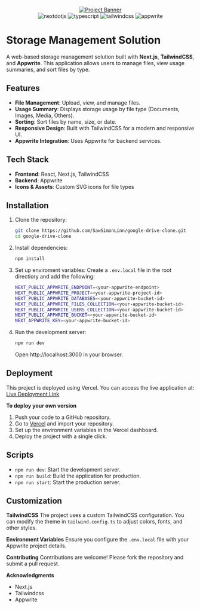 <div align="center">
  <br />
    <a href="https://www.sawlinn.com" target="_blank">
      <img src="https://i.ibb.co/wR9G2k3/Readme-Thumbnail.png" alt="Project Banner">
    </a>
  <br />

  <div>
     <img src="https://img.shields.io/badge/-Next_JS-black?style=for-the-badge&logoColor=white&logo=nextdotjs&color=000000" alt="nextdotjs" />
    <img src="https://img.shields.io/badge/-TypeScript-black?style=for-the-badge&logoColor=white&logo=typescript&color=3178C6" alt="typescript" />
    <img src="https://img.shields.io/badge/-Tailwind_CSS-black?style=for-the-badge&logoColor=white&logo=tailwindcss&color=06B6D4" alt="tailwindcss" />
    <img src="https://img.shields.io/badge/-Appwrite-black?style=for-the-badge&logoColor=white&logo=appwrite&color=FD366E" alt="appwrite" />
  </div>

</div>

# Storage Management Solution

A web-based storage management solution built with **Next.js**, **TailwindCSS**, and **Appwrite**. This application allows users to manage files, view usage summaries, and sort files by type.

## Features

- **File Management**: Upload, view, and manage files.
- **Usage Summary**: Displays storage usage by file type (Documents, Images, Media, Others).
- **Sorting**: Sort files by name, size, or date.
- **Responsive Design**: Built with TailwindCSS for a modern and responsive UI.
- **Appwrite Integration**: Uses Appwrite for backend services.

## Tech Stack

- **Frontend**: React, Next.js, TailwindCSS
- **Backend**: Appwrite
- **Icons & Assets**: Custom SVG icons for file types

## Installation

1. Clone the repository:

   ```bash
   git clone https://github.com/SawSimonLinn/google-drive-clone.git
   cd google-drive-clone
   ```

2. Install dependencies:

   ```bash
   npm install
   ```

3. Set up enviroment variables:
   Create a `.env.local` file in the root directiory and add the following:

   ```bash
   NEXT_PUBLIC_APPWRITE_ENDPOINT=<your-appwrite-endpoint>
   NEXT_PUBLIC_APPWRITE_PROJECT=<your-appwrite-project-id>
   NEXT_PUBLIC_APPWRITE_DATABASES=<your-appwrite-bucket-id>
   NEXT_PUBLIC_APPWRITE_FILES_COLLECTION=<your-appwrite-bucket-id>
   NEXT_PUBLIC_APPWRITE_USERS_COLLECTION=<your-appwrite-bucket-id>
   NEXT_PUBLIC_APPWRITE_BUCKET=<your-appwrite-bucket-id>
   NEXT_APPWRITE_KEY=<your-appwrite-bucket-id>
   ```

4. Run the development server:

   ```bash
   npm run dev
   ```

   Open http://localhost:3000 in your browser.

## Deployment

This project is deployed using Vercel. You can access the live application at: [Live Deployment Link](https://google-drive-clone-lovat.vercel.app/sign-in)

**To deploy your own version**

1.  Push your code to a GitHub repository.
2.  Go to [Vercel](https://www.vercel.co) and import your repository.
3.  Set up the environment variables in the Vercel dashboard.
4.  Deploy the project with a single click.

## Scripts

- `npm run dev`: Start the development server.
- `npm run build`: Build the application for production.
- `npm run start`: Start the production server.

## Customization

**TailwindCSS**
The project uses a custom TailwindCSS configuration. You can modify the theme in `tailwind.config.ts` to adjust colors, fonts, and other styles.

**Environment Variables**
Ensure you configure the `.env.local` file with your Appwrite project details.

**Contributing**
Contributions are welcome! Please fork the repository and submit a pull request.

**Acknowledgments**

- Next.js
- Tailwindcss
- Appwrite
